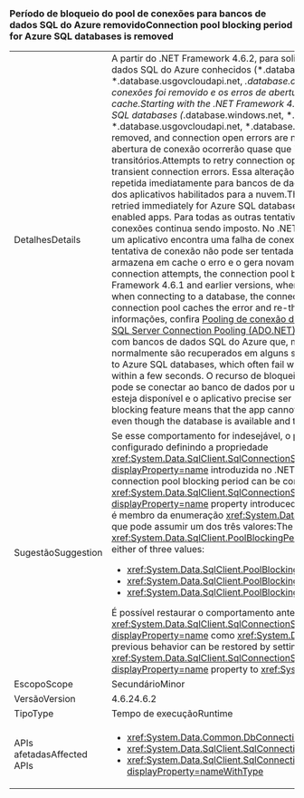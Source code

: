 ### <a name="connection-pool-blocking-period-for-azure-sql-databases-is-removed"></a><span data-ttu-id="b5ecd-101">Período de bloqueio do pool de conexões para bancos de dados SQL do Azure removido</span><span class="sxs-lookup"><span data-stu-id="b5ecd-101">Connection pool blocking period for Azure SQL databases is removed</span></span>

|   |   |
|---|---|
|<span data-ttu-id="b5ecd-102">Detalhes</span><span class="sxs-lookup"><span data-stu-id="b5ecd-102">Details</span></span>|<span data-ttu-id="b5ecd-103">A partir do .NET Framework 4.6.2, para solicitações de abertura da conexão com bancos de dados SQL do Azure conhecidos (*.database.windows.net, *.database.chinacloudapi.cn, *.database.usgovcloudapi.net, *.database.cloudapi.de), o período de bloqueio do pool de conexões foi removido e os erros de abertura da conexão não são armazenados em cache.</span><span class="sxs-lookup"><span data-stu-id="b5ecd-103">Starting with the .NET Framework 4.6.2, for connection open requests to known Azure SQL databases (*.database.windows.net, *.database.chinacloudapi.cn, *.database.usgovcloudapi.net, *.database.cloudapi.de), the connection pool blocking period is removed, and connection open errors are not cached.</span></span> <span data-ttu-id="b5ecd-104">As tentativas de repetir as solicitações de abertura de conexão ocorrerão quase que imediatamente após os erros de conexão transitórios.</span><span class="sxs-lookup"><span data-stu-id="b5ecd-104">Attempts to retry connection open requests will occur almost immediately after transient connection errors.</span></span> <span data-ttu-id="b5ecd-105">Essa alteração permite que a tentativa de abertura da conexão seja repetida imediatamente para bancos de dados SQL do Azure, melhorando, assim, o desempenho dos aplicativos habilitados para a nuvem.</span><span class="sxs-lookup"><span data-stu-id="b5ecd-105">This change allows the connection open attempt to be retried immediately for Azure SQL databases, thereby improving the performance of cloud- enabled apps.</span></span> <span data-ttu-id="b5ecd-106">Para todas as outras tentativas de conexão, o período de bloqueio do pool de conexões continua sendo imposto. No .NET Framework 4.6.1 e em versões anteriores, quando um aplicativo encontra uma falha de conexão transitória ao se conectar a um banco de dados, a tentativa de conexão não pode ser tentada novamente com rapidez, pois o pool de conexões armazena em cache o erro e o gera novamente por 5 segundos a 1 minuto.</span><span class="sxs-lookup"><span data-stu-id="b5ecd-106">For all other connection attempts, the connection pool blocking period continues to be enforced.In the .NET Framework 4.6.1 and earlier versions, when an app encounters a transient connection failure when connecting to a database, the connection attempt cannot be retried quickly, because the connection pool caches the error and re-throws it for 5 seconds to 1 minute.</span></span> <span data-ttu-id="b5ecd-107">Para obter mais informações, confira [Pooling de conexão do SQL Server (ADO.NET)](~/docs/framework/data/adonet/sql-server-connection-pooling.md).</span><span class="sxs-lookup"><span data-stu-id="b5ecd-107">For more information, see [SQL Server Connection Pooling (ADO.NET)](~/docs/framework/data/adonet/sql-server-connection-pooling.md).</span></span> <span data-ttu-id="b5ecd-108">Esse comportamento é problemático para conexões com bancos de dados SQL do Azure que, muitas vezes, falham com erros transitórios que normalmente são recuperados em alguns segundos.</span><span class="sxs-lookup"><span data-stu-id="b5ecd-108">This behavior is problematic for connections to Azure SQL databases, which often fail with transient errors that are typically recovered from within a few seconds.</span></span> <span data-ttu-id="b5ecd-109">O recurso de bloqueio do pool de conexões significa que o aplicativo não pode se conectar ao banco de dados por um período extenso, mesmo que o banco de dados esteja disponível e o aplicativo precise ser renderizado em alguns segundos.</span><span class="sxs-lookup"><span data-stu-id="b5ecd-109">The connection pool blocking feature means that the app cannot connect to the database for an extensive period, even though the database is available and the app needs to render within a few seconds.</span></span>|
|<span data-ttu-id="b5ecd-110">Sugestão</span><span class="sxs-lookup"><span data-stu-id="b5ecd-110">Suggestion</span></span>|<span data-ttu-id="b5ecd-111">Se esse comportamento for indesejável, o período de bloqueio do pool de conexões poderá ser configurado definindo a propriedade <xref:System.Data.SqlClient.SqlConnectionStringBuilder.PoolBlockingPeriod?displayProperty=name> introduzida no .NET Framework 4.6.2.</span><span class="sxs-lookup"><span data-stu-id="b5ecd-111">If this behavior is undesirable, the connection pool blocking period can be configured by setting the <xref:System.Data.SqlClient.SqlConnectionStringBuilder.PoolBlockingPeriod?displayProperty=name> property introduced in the .NET Framework 4.6.2.</span></span> <span data-ttu-id="b5ecd-112">O valor da propriedade é membro da enumeração <xref:System.Data.SqlClient.PoolBlockingPeriod?displayProperty=name> que pode assumir um dos três valores:</span><span class="sxs-lookup"><span data-stu-id="b5ecd-112">The value of the property is a member of the <xref:System.Data.SqlClient.PoolBlockingPeriod?displayProperty=name> enumeration that can take either of three values:</span></span><ul><li><xref:System.Data.SqlClient.PoolBlockingPeriod.AlwaysBlock></li><li><xref:System.Data.SqlClient.PoolBlockingPeriod.Auto></li><li><xref:System.Data.SqlClient.PoolBlockingPeriod.NeverBlock></li></ul><span data-ttu-id="b5ecd-113">É possível restaurar o comportamento anterior definindo a propriedade <xref:System.Data.SqlClient.SqlConnectionStringBuilder.PoolBlockingPeriod?displayProperty=name> como <xref:System.Data.SqlClient.PoolBlockingPeriod.AlwaysBlock>.</span><span class="sxs-lookup"><span data-stu-id="b5ecd-113">The previous behavior can be restored by setting the <xref:System.Data.SqlClient.SqlConnectionStringBuilder.PoolBlockingPeriod?displayProperty=name> property to <xref:System.Data.SqlClient.PoolBlockingPeriod.AlwaysBlock>.</span></span>|
|<span data-ttu-id="b5ecd-114">Escopo</span><span class="sxs-lookup"><span data-stu-id="b5ecd-114">Scope</span></span>|<span data-ttu-id="b5ecd-115">Secundário</span><span class="sxs-lookup"><span data-stu-id="b5ecd-115">Minor</span></span>|
|<span data-ttu-id="b5ecd-116">Versão</span><span class="sxs-lookup"><span data-stu-id="b5ecd-116">Version</span></span>|<span data-ttu-id="b5ecd-117">4.6.2</span><span class="sxs-lookup"><span data-stu-id="b5ecd-117">4.6.2</span></span>|
|<span data-ttu-id="b5ecd-118">Tipo</span><span class="sxs-lookup"><span data-stu-id="b5ecd-118">Type</span></span>|<span data-ttu-id="b5ecd-119">Tempo de execução</span><span class="sxs-lookup"><span data-stu-id="b5ecd-119">Runtime</span></span>|
|<span data-ttu-id="b5ecd-120">APIs afetadas</span><span class="sxs-lookup"><span data-stu-id="b5ecd-120">Affected APIs</span></span>|<ul><li><xref:System.Data.Common.DbConnection.OpenAsync?displayProperty=nameWithType></li><li><xref:System.Data.SqlClient.SqlConnection.Open?displayProperty=nameWithType></li><li><xref:System.Data.SqlClient.SqlConnection.OpenAsync(System.Threading.CancellationToken)?displayProperty=nameWithType></li></ul>|

